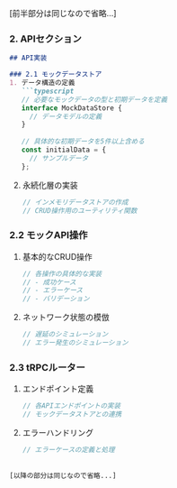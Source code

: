 [前半部分は同じなので省略...]

### 2. APIセクション

```markdown
## API実装

### 2.1 モックデータストア
1. データ構造の定義
   ```typescript
   // 必要なモックデータの型と初期データを定義
   interface MockDataStore {
     // データモデルの定義
   }
   
   // 具体的な初期データを5件以上含める
   const initialData = {
     // サンプルデータ
   };
   ```

2. 永続化層の実装
   ```typescript
   // インメモリデータストアの作成
   // CRUD操作用のユーティリティ関数
   ```

### 2.2 モックAPI操作
1. 基本的なCRUD操作
   ```typescript
   // 各操作の具体的な実装
   // - 成功ケース
   // - エラーケース
   // - バリデーション
   ```

2. ネットワーク状態の模倣
   ```typescript
   // 遅延のシミュレーション
   // エラー発生のシミュレーション
   ```

### 2.3 tRPCルーター
1. エンドポイント定義
   ```typescript
   // 各APIエンドポイントの実装
   // モックデータストアとの連携
   ```

2. エラーハンドリング
   ```typescript
   // エラーケースの定義と処理
   ```
```

[以降の部分は同じなので省略...]
